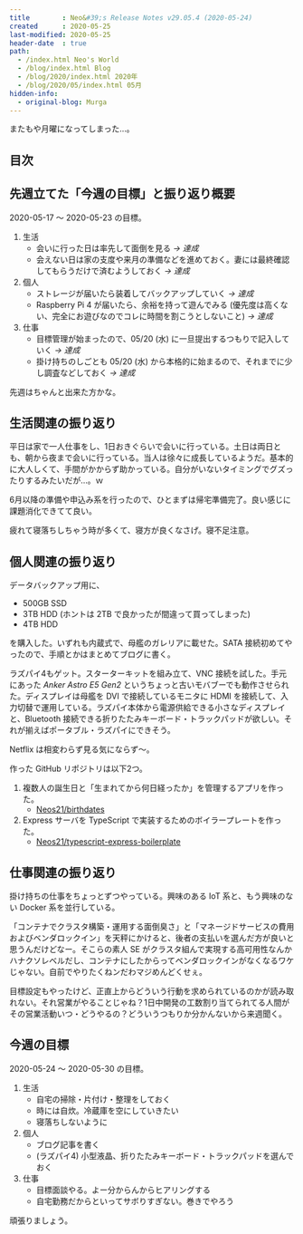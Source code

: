 ```yaml
---
title        : Neo&#39;s Release Notes v29.05.4 (2020-05-24)
created      : 2020-05-25
last-modified: 2020-05-25
header-date  : true
path:
  - /index.html Neo's World
  - /blog/index.html Blog
  - /blog/2020/index.html 2020年
  - /blog/2020/05/index.html 05月
hidden-info:
  - original-blog: Murga
---
```


またもや月曜になってしまった…。

## 目次

## 先週立てた「今週の目標」と振り返り概要

2020-05-17 ～ 2020-05-23 の目標。

1. 生活
    - 会いに行った日は率先して面倒を見る _→ 達成_
    - 会えない日は家の支度や来月の準備などを進めておく。妻には最終確認してもらうだけで済むようしておく _→ 達成_
2. 個人
    - ストレージが届いたら装着してバックアップしていく _→ 達成_
    - Raspberry Pi 4 が届いたら、余裕を持って遊んでみる (優先度は高くない、完全にお遊びなのでコレに時間を割こうとしないこと) _→ 達成_
3. 仕事
    - 目標管理が始まったので、05/20 (水) に一旦提出するつもりで記入していく _→ 達成_
    - 掛け持ちのしごとも 05/20 (水) から本格的に始まるので、それまでに少し調査などしておく _→ 達成_

先週はちゃんと出来た方かな。

## 生活関連の振り返り

平日は家で一人仕事をし、1日おきぐらいで会いに行っている。土日は両日とも、朝から夜まで会いに行っている。当人は徐々に成長しているようだ。基本的に大人しくて、手間がかからず助かっている。自分がいないタイミングでグズったりするみたいだが…。ｗ

6月以降の準備や申込み系を行ったので、ひとまずは帰宅準備完了。良い感じに課題消化できてて良い。

疲れて寝落ちしちゃう時が多くて、寝方が良くなさげ。寝不足注意。

## 個人関連の振り返り

データバックアップ用に、

- 500GB SSD
- 3TB HDD (ホントは 2TB で良かったが間違って買ってしまった)
- 4TB HDD

を購入した。いずれも内蔵式で、母艦のガレリアに載せた。SATA 接続初めてやったので、手順とかはまとめてブログに書く。

ラズパイ4もゲット。スターターキットを組み立て、VNC 接続を試した。手元にあった _Anker Astro E5 Gen2_ というちょっと古いモバブーでも動作させられた。ディスプレイは母艦を DVI で接続しているモニタに HDMI を接続して、入力切替で運用している。ラズパイ本体から電源供給できる小さなディスプレイと、Bluetooth 接続できる折りたたみキーボード・トラックパッドが欲しい。それが揃えばポータブル・ラズパイにできそう。

Netflix は相変わらず見る気にならず～。

作った GitHub リポジトリは以下2つ。

1. 複数人の誕生日と「生まれてから何日経ったか」を管理するアプリを作った。
    - [Neos21/birthdates](https://github.com/Neos21/birthdates)
2. Express サーバを TypeScript で実装するためのボイラープレートを作った。
    - [Neos21/typescript-express-boilerplate](https://github.com/Neos21/typescript-express-boilerplate)

## 仕事関連の振り返り

掛け持ちの仕事をちょっとずつやっている。興味のある IoT 系と、もう興味のない Docker 系を並行している。

「コンテナでクラスタ構築・運用する面倒臭さ」と「マネージドサービスの費用およびベンダロックイン」を天秤にかけると、後者の支払いを選んだ方が良いと思うんだけどなー。そこらの素人 SE がクラスタ組んで実現する高可用性なんかハナクソレベルだし、コンテナにしたからってベンダロックインがなくなるワケじゃない。自前でやりたくねンだわマジめんどくせぇ。

目標設定もやったけど、正直上からどういう行動を求められているのかが読み取れない。それ営業がやることじゃね？1日中開発の工数割り当てられてる人間がその営業活動いつ・どうやるの？どういうつもりか分かんないから来週聞く。

## 今週の目標

2020-05-24 ～ 2020-05-30 の目標。

1. 生活
    - 自宅の掃除・片付け・整理をしておく
    - 時には自炊。冷蔵庫を空にしていきたい
    - 寝落ちしないように
2. 個人
    - ブログ記事を書く
    - (ラズパイ4) 小型液晶、折りたたみキーボード・トラックパッドを選んでおく
3. 仕事
    - 目標面談やる。よー分からんからヒアリングする
    - 自宅勤務だからといってサボりすぎない。巻きでやろう

頑張りましょう。
